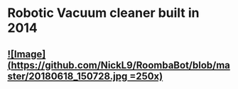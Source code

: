 # Robotic Vacuum cleaner built in 2014

## [![Image](https://github.com/NickL9/RoombaBot/blob/master/20180618_150728.jpg =250x)](https://sites.google.com/view/nlevinski/projects)
